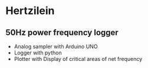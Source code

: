 # Hertzilein


## 50Hz power frequency logger

- Analog sampler with Arduino UNO
- Logger with python
- Plotter with Display of critical areas of net frequency


